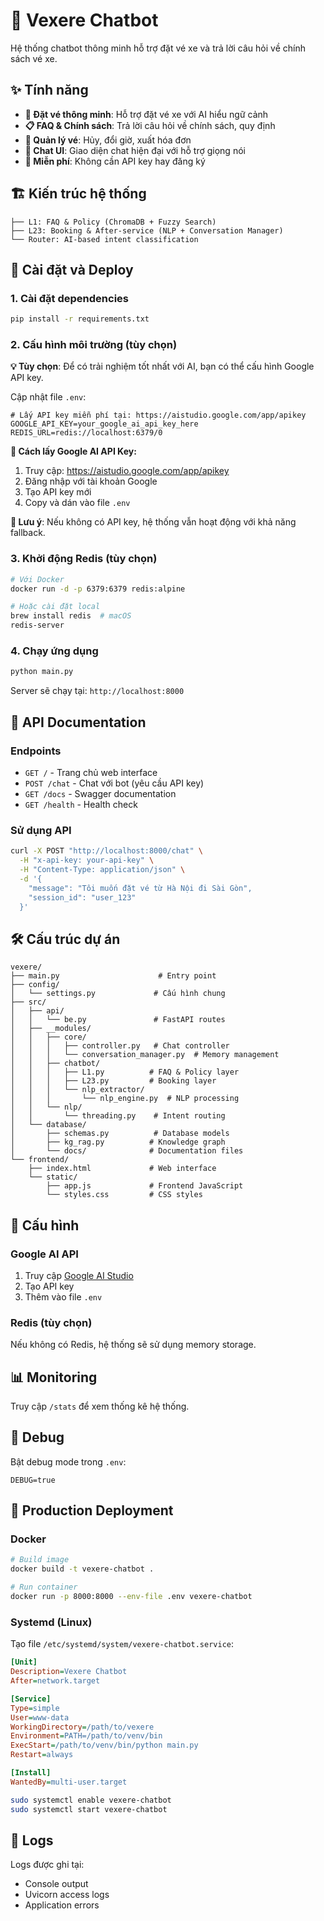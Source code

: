 # 🚄 Vexere Chatbot

Hệ thống chatbot thông minh hỗ trợ đặt vé xe và trả lời câu hỏi về chính sách vé xe.

## ✨ Tính năng

- **🎫 Đặt vé thông minh**: Hỗ trợ đặt vé xe với AI hiểu ngữ cảnh
- **📋 FAQ & Chính sách**: Trả lời câu hỏi về chính sách, quy định
- **🔄 Quản lý vé**: Hủy, đổi giờ, xuất hóa đơn
- **💬 Chat UI**: Giao diện chat hiện đại với hỗ trợ giọng nói
- **🎯 Miễn phí**: Không cần API key hay đăng ký

## 🏗️ Kiến trúc hệ thống

```
├── L1: FAQ & Policy (ChromaDB + Fuzzy Search)
├── L23: Booking & After-service (NLP + Conversation Manager)
└── Router: AI-based intent classification
```

## 🚀 Cài đặt và Deploy

### 1. Cài đặt dependencies

```bash
pip install -r requirements.txt
```

### 2. Cấu hình môi trường (tùy chọn)

**💡 Tùy chọn**: Để có trải nghiệm tốt nhất với AI, bạn có thể cấu hình Google API key.

Cập nhật file `.env`:

```env
# Lấy API key miễn phí tại: https://aistudio.google.com/app/apikey
GOOGLE_API_KEY=your_google_ai_api_key_here
REDIS_URL=redis://localhost:6379/0
```

**🔑 Cách lấy Google AI API Key:**
1. Truy cập: https://aistudio.google.com/app/apikey
2. Đăng nhập với tài khoản Google
3. Tạo API key mới
4. Copy và dán vào file `.env`

**📝 Lưu ý**: Nếu không có API key, hệ thống vẫn hoạt động với khả năng fallback.

### 3. Khởi động Redis (tùy chọn)

```bash
# Với Docker
docker run -d -p 6379:6379 redis:alpine

# Hoặc cài đặt local
brew install redis  # macOS
redis-server
```

### 4. Chạy ứng dụng

```bash
python main.py
```

Server sẽ chạy tại: `http://localhost:8000`

## 📡 API Documentation

### Endpoints

- `GET /` - Trang chủ web interface
- `POST /chat` - Chat với bot (yêu cầu API key)
- `GET /docs` - Swagger documentation
- `GET /health` - Health check

### Sử dụng API

```bash
curl -X POST "http://localhost:8000/chat" \
  -H "x-api-key: your-api-key" \
  -H "Content-Type: application/json" \
  -d '{
    "message": "Tôi muốn đặt vé từ Hà Nội đi Sài Gòn",
    "session_id": "user_123"
  }'
```

## 🛠️ Cấu trúc dự án

```
vexere/
├── main.py                      # Entry point
├── config/
│   └── settings.py             # Cấu hình chung
├── src/
│   ├── api/
│   │   └── be.py               # FastAPI routes
│   ├── __modules/
│   │   ├── core/
│   │   │   ├── controller.py   # Chat controller
│   │   │   └── conversation_manager.py  # Memory management
│   │   ├── chatbot/
│   │   │   ├── L1.py          # FAQ & Policy layer
│   │   │   ├── L23.py         # Booking layer
│   │   │   └── nlp_extractor/
│   │   │       └── nlp_engine.py  # NLP processing
│   │   └── nlp/
│   │       └── threading.py    # Intent routing
│   └── database/
│       ├── schemas.py          # Database models
│       ├── kg_rag.py          # Knowledge graph
│       └── docs/              # Documentation files
└── frontend/
    ├── index.html             # Web interface
    └── static/
        ├── app.js             # Frontend JavaScript
        └── styles.css         # CSS styles
```

## 🔧 Cấu hình

### Google AI API

1. Truy cập [Google AI Studio](https://aistudio.google.com/)
2. Tạo API key
3. Thêm vào file `.env`

### Redis (tùy chọn)

Nếu không có Redis, hệ thống sẽ sử dụng memory storage.

## 📊 Monitoring

Truy cập `/stats` để xem thống kê hệ thống.

## 🐛 Debug

Bật debug mode trong `.env`:

```env
DEBUG=true
```

## 🚀 Production Deployment

### Docker

```bash
# Build image
docker build -t vexere-chatbot .

# Run container
docker run -p 8000:8000 --env-file .env vexere-chatbot
```

### Systemd (Linux)

Tạo file `/etc/systemd/system/vexere-chatbot.service`:

```ini
[Unit]
Description=Vexere Chatbot
After=network.target

[Service]
Type=simple
User=www-data
WorkingDirectory=/path/to/vexere
Environment=PATH=/path/to/venv/bin
ExecStart=/path/to/venv/bin/python main.py
Restart=always

[Install]
WantedBy=multi-user.target
```

```bash
sudo systemctl enable vexere-chatbot
sudo systemctl start vexere-chatbot
```

## 📝 Logs

Logs được ghi tại:
- Console output
- Uvicorn access logs
- Application errors
